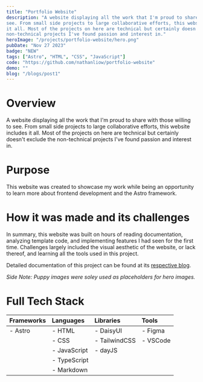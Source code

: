 ```yaml
---
title: "Portfolio Website"
description: "A website displaying all the work that I'm proud to share with those willing to
see. From small side projects to large collaborative efforts, this website includes
it all. Most of the projects on here are technical but certainly doesn't exclude the 
non-technical projects I've found passion and interest in."
heroImage: "/projects/portfolio-website/hero.png"
pubDate: "Nov 27 2023"
badge: "NEW"
tags: ["Astro", "HTML", "CSS", "JavaScript"]
code: "https://github.com/nathanliow/portfolio-website"
demo: ""
blog: "/blogs/post1"
---
```

# Overview #
A website displaying all the work that I'm proud to share with those willing to
see. From small side projects to large collaborative efforts, this website includes
it all. Most of the projects on here are technical but certainly doesn't exclude the 
non-technical projects I've found passion and interest in.

# Purpose #
This website was created to showcase my work while being an opportunity to learn more
about frontend development and the Astro framework.

# How it was made and its challenges #
In summary, this website was built on hours of reading documentation, analyzing 
template code, and implementing features I had seen for the first time. Challenges
largely included the visual aesthetic of the website, or lack thereof, and learning
all the tools used in this project.

Detailed documentation of this project can be found at its 
<a target="_blank" href="/blogs/post1">respective blog</a>.

_Side Note: Puppy images were soley used as placeholders for hero images._

# Full Tech Stack #  
| Frameworks | Languages    | Libraries     | Tools    |
| :--------- | :----------- | :------------ | :------- |
| - Astro    | - HTML       | - DaisyUI     | - Figma  |
|            | - CSS        | - TailwindCSS | - VSCode |
|            | - JavaScript | - dayJS       |          |
|            | - TypeScript |               |          |
|            | - Markdown   |               |          |
